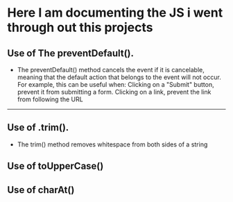 # Here I am documenting the JS i went through out this projects

## Use of The preventDefault().

- The preventDefault() method cancels the event if it is cancelable, meaning that the default action that belongs to the event will not occur. For example, this can be useful when: Clicking on a "Submit" button, prevent it from submitting a form. Clicking on a link, prevent the link from following the URL

---

## Use of .trim().

- The trim() method removes whitespace from both sides of a string

## Use of toUpperCase()

## Use of charAt()
